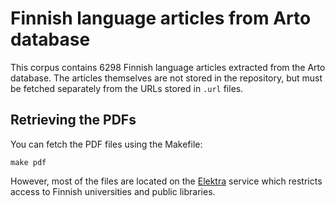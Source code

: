 # Finnish language articles from Arto database

This corpus contains 6298 Finnish language articles extracted from the Arto
database. The articles themselves are not stored in the repository, but must
be fetched separately from the URLs stored in `.url` files.

## Retrieving the PDFs

You can fetch the PDF files using the Makefile:

    make pdf

However, most of the files are located on the
[Elektra](http://elektra.helsinki.fi/) service which restricts access to
Finnish universities and public libraries.
